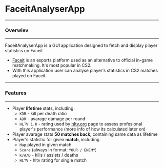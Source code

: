 # FaceitAnalyserApp
---
### Overwiev
---
FaceitAnalyserApp is a GUI application designed to fetch and display player statistics on Faceit. 
- [Faceit](www.faceit.com) is an esports platform used as an alternative to official in-game matchmaking. It's most popular in CS2.
- With this application user can analyse player's statistics in CS2 matches played on Faceit.
---
### Features
---
- Player __lifetime__ stats, including:
    - `KDR` - kill per death ratio
    - `ADR` - avarage damage per round
    - `HLTV 1.0` - rating used by [hltv.org](www.hltv.org) page to assess profesional player's performance (more info of how its calculated later on)
- Player avarage stats __50 matches back__, containing same data as lifetime
- Player's statistic for given __match__, including:
    - `Map` played in given match
    - `Score` (always in format: `YOUR / ENEMY`)
    - `K/A/D` - kills / assists / deaths
    - `HLTV` - hltv rating for single match
